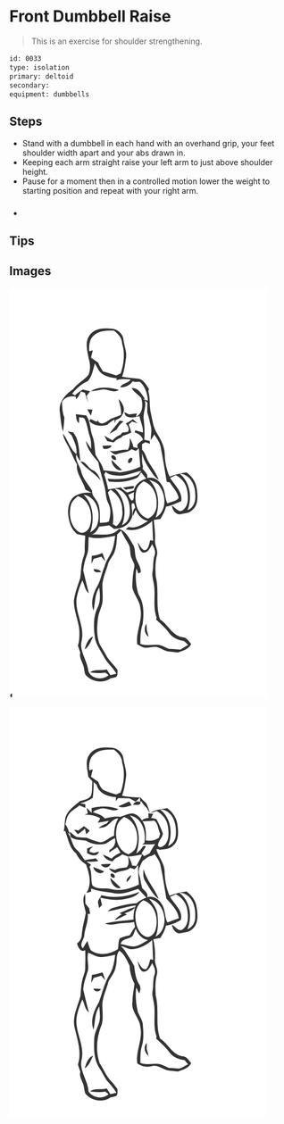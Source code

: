 # Front Dumbbell Raise

> This is an exercise for shoulder strengthening.

``` 
id: 0033 
type: isolation 
primary: deltoid 
secondary:  
equipment: dumbbells 
``` 


## Steps


 - Stand with a dumbbell in each hand with an overhand grip, your feet shoulder width apart and your abs drawn in.
 - Keeping each arm straight raise your left arm to just above shoulder height.
 - Pause for a moment then in a controlled motion lower the weight to starting position and repeat with your right arm.
 - <h3></h3>

## Tips



## Images

![](./../svg/0033-relaxation.svg "")

![](./../svg/0033-tension.svg "")

